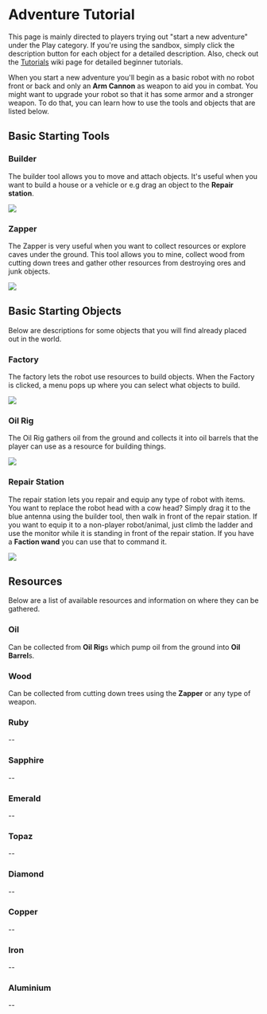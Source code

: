 # Adventure Tutorial
This page is mainly directed to players trying out "start a new adventure" under the Play category. If you're using the sandbox, simply click the description button for each object for a detailed description. Also, check out the [Tutorials](Tutorials) wiki page for detailed beginner tutorials.

When you start a new adventure you'll begin as a basic robot with no robot front or back and only an **Arm Cannon** as weapon to aid you in combat. You might want to upgrade your robot so that it has some armor and a stronger weapon. To do that, you can learn how to use the tools and objects that are listed below.

## Basic Starting Tools

### Builder
The builder tool allows you to move and attach objects. It's useful when you want to build a house or a vehicle or e.g drag an object to the **Repair station**.

![](https://i.imgur.com/zcOXGau.jpg)

### Zapper
The Zapper is very useful when you want to collect resources or explore caves under the ground. This tool allows you to mine, collect wood from cutting down trees and gather other resources from destroying ores and junk objects.

![](https://i.imgur.com/3RDyeQO.jpg)

## Basic Starting Objects
Below are descriptions for some objects that you will find already placed out in the world.

### Factory
The factory lets the robot use resources to build objects. When the Factory is clicked, a menu pops up where you can select what objects to build.

![](https://i.imgur.com/9QUaXMJ.jpg)

### Oil Rig
The Oil Rig gathers oil from the ground and collects it into oil barrels that the player can use as a resource for building things.

![](https://i.imgur.com/l4P3lRG.jpg)

### Repair Station
The repair station lets you repair and equip any type of robot with items. You want to replace the robot head with a cow head? Simply drag it to the blue antenna using the builder tool, then walk in front of the repair station. If you want to equip it to a non-player robot/animal, just climb the ladder and use the monitor while it is standing in front of the repair station. If you have a **Faction wand** you can use that to command it.

![](https://i.imgur.com/gPuwkFT.jpg)

## Resources
Below are a list of available resources and information on where they can be gathered.

### Oil
Can be collected from **Oil Rig**s which pump oil from the ground into **Oil Barrel**s.

### Wood
Can be collected from cutting down trees using the **Zapper** or any type of weapon.

### Ruby
--

### Sapphire
--

### Emerald
--

### Topaz
--

### Diamond
--

### Copper
--

### Iron
--

### Aluminium
--